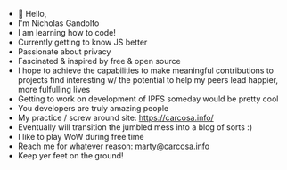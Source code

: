 - 👋 Hello, 
- I'm Nicholas Gandolfo
- I am learning how to code! 
- Currently getting to know JS better
- Passionate about privacy
- Fascinated & inspired by free & open source 
- I hope to achieve the capabilities to make meaningful contributions to projects find interesting w/ the potential to help my peers lead happier, more fulfulling lives
- Getting to work on development of IPFS someday would be pretty cool 
- You developers are truly amazing people
- My practice / screw around site: https://carcosa.info/
- Eventually will transition the jumbled mess into a blog of sorts :)
- I like to play WoW during free time
- Reach me for whatever reason: marty@carcosa.info
- Keep yer feet on the ground!
